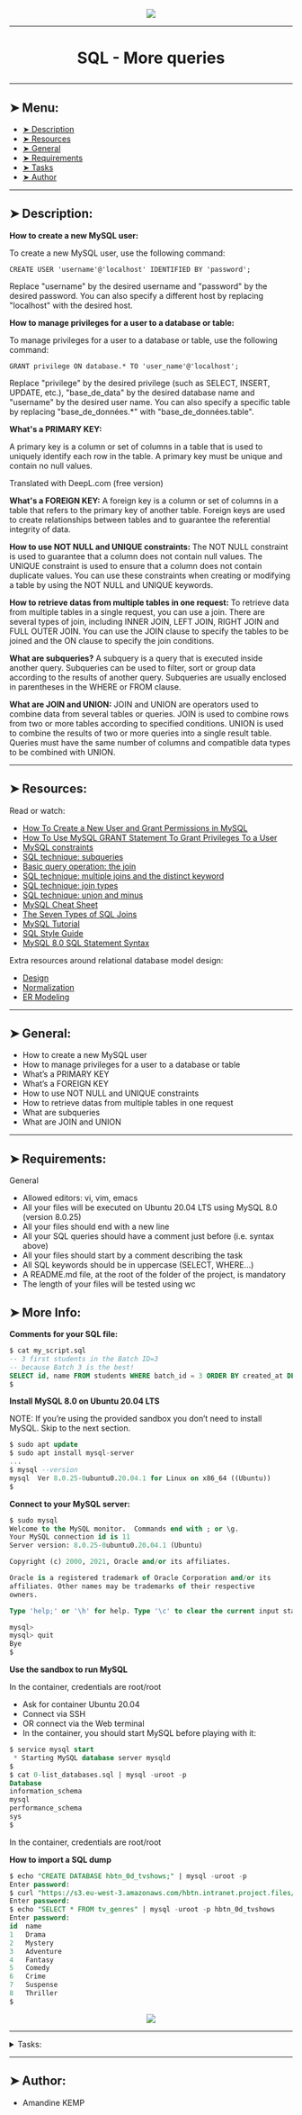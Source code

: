 <p align="center">
    <img [SQL - More queries] src="https://media.geeksforgeeks.org/wp-content/cdn-uploads/20230128155315/10-Most-Used-SQL-Queries-For-Developers.png">
</p>

----------

# <p align="center">SQL - More queries</p>

----------

## ➤ Menu:

* [➤ Description](https://github.com/amandinekemp/holbertonschool-higher_level_programming/tree/main/SQL_more_queries#-description)
* [➤ Resources](https://github.com/amandinekemp/holbertonschool-higher_level_programming/tree/main/SQL_more_queries#-resources)
* [➤ General](https://github.com/amandinekemp/holbertonschool-higher_level_programming/tree/main/SQL_more_queries#-general)
* [➤ Requirements](https://github.com/amandinekemp/holbertonschool-higher_level_programming/tree/main/SQL_more_queries#-requirements)
* [➤ Tasks](https://github.com/amandinekemp/holbertonschool-higher_level_programming/tree/main/SQL_more_queries#-author)
* [➤ Author](https://github.com/amandinekemp/holbertonschool-higher_level_programming/tree/main/SQL_more_queries#-author)

----------

## ➤ Description:

**How to create a new MySQL user:**

To create a new MySQL user, use the following command:
```
CREATE USER 'username'@'localhost' IDENTIFIED BY 'password';
```
Replace "username" by the desired username and "password" by the desired password. You can also specify a different host by replacing "localhost" with the desired host.

**How to manage privileges for a user to a database or table:**

To manage privileges for a user to a database or table, use the following command:
```
GRANT privilege ON database.* TO 'user_name'@'localhost';
```
Replace "privilege" by the desired privilege (such as SELECT, INSERT, UPDATE, etc.), "base_de_data" by the desired database name and "username" by the desired user name. You can also specify a specific table by replacing "base_de\_données.\*" with "base_de\_données.table".

**What's a PRIMARY KEY:**

A primary key is a column or set of columns in a table that is used to uniquely identify each row in the table. A primary key must be unique and contain no null values.

Translated with DeepL.com (free version)

**What's a FOREIGN KEY:**
A foreign key is a column or set of columns in a table that refers to the primary key of another table. Foreign keys are used to create relationships between tables and to guarantee the referential integrity of data.

**How to use NOT NULL and UNIQUE constraints:**
The NOT NULL constraint is used to guarantee that a column does not contain null values. The UNIQUE constraint is used to ensure that a column does not contain duplicate values. You can use these constraints when creating or modifying a table by using the NOT NULL and UNIQUE keywords.

**How to retrieve datas from multiple tables in one request:**
To retrieve data from multiple tables in a single request, you can use a join. There are several types of join, including INNER JOIN, LEFT JOIN, RIGHT JOIN and FULL OUTER JOIN. You can use the JOIN clause to specify the tables to be joined and the ON clause to specify the join conditions.

**What are subqueries?**
A subquery is a query that is executed inside another query. Subqueries can be used to filter, sort or group data according to the results of another query. Subqueries are usually enclosed in parentheses in the WHERE or FROM clause.

**What are JOIN and UNION:**
JOIN and UNION are operators used to combine data from several tables or queries. JOIN is used to combine rows from two or more tables according to specified conditions. UNION is used to combine the results of two or more queries into a single result table. Queries must have the same number of columns and compatible data types to be combined with UNION.

----------

## ➤ Resources:

Read or watch:

* [How To Create a New User and Grant Permissions in MySQL](https://intranet.hbtn.io/rltoken/1tuxYhEv__bmrwkAicbjpA)
* [How To Use MySQL GRANT Statement To Grant Privileges To a User](https://intranet.hbtn.io/rltoken/km4VxJIBhjKVfiWEBETk-w)
* [MySQL constraints](https://intranet.hbtn.io/rltoken/AHI2a6vFyr8h4LeI6xK96w)
* [SQL technique: subqueries](https://intranet.hbtn.io/rltoken/UvrRJYwhKKL-WcqdfR4ZTg)
* [Basic query operation: the join](https://intranet.hbtn.io/rltoken/vZviDvoYzQSi5asDz-ZsqA)
* [SQL technique: multiple joins and the distinct keyword](https://intranet.hbtn.io/rltoken/vjcpTEMrRJUOXIWBdzzlMg)
* [SQL technique: join types](https://intranet.hbtn.io/rltoken/s0sG5NqFN4nw4-k0KJNBbg)
* [SQL technique: union and minus](https://intranet.hbtn.io/rltoken/tv7XqDq1naSlqSz042VBjA)
* [MySQL Cheat Sheet](https://intranet.hbtn.io/rltoken/g8QlxhHt2_WHdIXE-2oYYw)
* [The Seven Types of SQL Joins](https://intranet.hbtn.io/rltoken/o6faV44f8S34zW3FiO5Mgg)
* [MySQL Tutorial](https://intranet.hbtn.io/rltoken/T3VjE1yBfwJcd1hDD4tItw)
* [SQL Style Guide](https://intranet.hbtn.io/rltoken/0NaQZjOUvQuWy0xGPhTkVw)
* [MySQL 8.0 SQL Statement Syntax](https://intranet.hbtn.io/rltoken/R5KAnzO4iwYo2LgD3eKL8A)

Extra resources around relational database model design:

* [Design](https://intranet.hbtn.io/rltoken/A81_Vk2TV-f_f5wG0HK6Zw)
* [Normalization](https://intranet.hbtn.io/rltoken/cwgE_DVy7l3ap6lCVJsPZQ)
* [ER Modeling](https://intranet.hbtn.io/rltoken/1JFNpSloiEAI7aLW2rnyKw)

----------

## ➤ General:

* How to create a new MySQL user
* How to manage privileges for a user to a database or table
* What’s a PRIMARY KEY
* What’s a FOREIGN KEY
* How to use NOT NULL and UNIQUE constraints
* How to retrieve datas from multiple tables in one request
* What are subqueries
* What are JOIN and UNION

----------

## ➤ Requirements:

General

* Allowed editors: vi, vim, emacs
* All your files will be executed on Ubuntu 20.04 LTS using MySQL 8.0 (version 8.0.25)
* All your files should end with a new line
* All your SQL queries should have a comment just before (i.e. syntax above)
* All your files should start by a comment describing the task
* All SQL keywords should be in uppercase (SELECT, WHERE…)
* A README.md file, at the root of the folder of the project, is mandatory
* The length of your files will be tested using wc

## ➤ More Info:

**Comments for your SQL file:**

```sql
$ cat my_script.sql
-- 3 first students in the Batch ID=3
-- because Batch 3 is the best!
SELECT id, name FROM students WHERE batch_id = 3 ORDER BY created_at DESC LIMIT 3;
$
```

**Install MySQL 8.0 on Ubuntu 20.04 LTS**

NOTE: If you’re using the provided sandbox you don’t need to install MySQL. Skip to the next section.

```sql
$ sudo apt update
$ sudo apt install mysql-server
...
$ mysql --version
mysql  Ver 8.0.25-0ubuntu0.20.04.1 for Linux on x86_64 ((Ubuntu))
$
```

**Connect to your MySQL server:**

```sql
$ sudo mysql
Welcome to the MySQL monitor.  Commands end with ; or \g.
Your MySQL connection id is 11
Server version: 8.0.25-0ubuntu0.20.04.1 (Ubuntu)

Copyright (c) 2000, 2021, Oracle and/or its affiliates.

Oracle is a registered trademark of Oracle Corporation and/or its
affiliates. Other names may be trademarks of their respective
owners.

Type 'help;' or '\h' for help. Type '\c' to clear the current input statement.

mysql>
mysql> quit
Bye
$
```

**Use the sandbox to run MySQL**

In the container, credentials are root/root

* Ask for container Ubuntu 20.04
* Connect via SSH
* OR connect via the Web terminal
* In the container, you should start MySQL before playing with it:

```sql
$ service mysql start                                                   
 * Starting MySQL database server mysqld 
$
$ cat 0-list_databases.sql | mysql -uroot -p                               
Database                                                                                   
information_schema                                                                         
mysql                                                                                      
performance_schema                                                                         
sys                      
$
```

In the container, credentials are root/root

**How to import a SQL dump**

```sql
$ echo "CREATE DATABASE hbtn_0d_tvshows;" | mysql -uroot -p
Enter password: 
$ curl "https://s3.eu-west-3.amazonaws.com/hbtn.intranet.project.files/holbertonschool-higher-level_programming+/274/hbtn_0d_tvshows.sql" -s | mysql -uroot -p hbtn_0d_tvshows
Enter password: 
$ echo "SELECT * FROM tv_genres" | mysql -uroot -p hbtn_0d_tvshows
Enter password: 
id  name
1   Drama
2   Mystery
3   Adventure
4   Fantasy
5   Comedy
6   Crime
7   Suspense
8   Thriller
$
```
<p align="center">
    <img [Cheatsheet - SQL joins] src="https://github.com/amandinekemp/holbertonschool-higher_level_programming/blob/main/SQL_more_queries/bc2575fee3303b731031.png">
</p>

----------

<details>
<summary>Tasks:</summary>

### 0. 0. My privileges!

Write a script that lists all privileges of the MySQL users user_0d_1 and user_0d_2 on your server (in localhost).

```sql
guillaume@ubuntu:~/$ cat 0-privileges.sql | mysql -hlocalhost -uroot -p
Enter password: 
ERROR 1141 (42000) at line 3: There is no such grant defined for user 'user_0d_1' on host 'localhost'
guillaume@ubuntu:~/$ 
guillaume@ubuntu:~/$ echo "CREATE USER 'user_0d_1'@'localhost';" |  mysql -hlocalhost -uroot -p
Enter password: 
guillaume@ubuntu:~/$ echo "GRANT ALL PRIVILEGES ON *.* TO 'user_0d_1'@'localhost';" |  mysql -hlocalhost -uroot -p
Enter password: 
guillaume@ubuntu:~/$ cat 0-privileges.sql | mysql -hlocalhost -uroot -p
Enter password: 
Grants for user_0d_1@localhost                                                                                                
GRANT SELECT, INSERT, UPDA..., DROP ROLE ON *.* TO `user_0d_1`@`localhost`                                                                                                                             
GRANT APPLICATION_PASSWORD_ADMIN,AUDIT...,XA_RECOVER_ADMIN ON *.* TO `user_0d_1`@`localhost`                                        
ERROR 1141 (42000) at line 4: There is no such grant defined for user 'user_0d_2' on host 'localhost'              
guillaume@ubuntu:~/$
```

Repo:

* GitHub repository: holbertonschool-higher_level_programming
* Directory: SQL_more_queries
* File: 0-privileges.sql
  
### 1. Root user

Write a script that creates the MySQL server user user_0d_1.

* user_0d_1 should have all privileges on your MySQL server
* The user_0d_1 password should be set to user_0d_1_pwd
* If the user user_0d_1 already exists, your script should not fail

```sql
guillaume@ubuntu:~/$ cat 1-create_user.sql | mysql -hlocalhost -uroot -p
Enter password: 
guillaume@ubuntu:~/$ cat 0-privileges.sql | mysql -hlocalhost -uroot -p
Enter password: 
Grants for user_0d_1@localhost                                                                                                
GRANT SELECT, INSERT..., DROP ROLE ON *.* TO `user_0d_1`@`localhost`                                                                                                                             
GRANT APPLICATION_PASSWORD_ADMIN,...,XA_RECOVER_ADMIN ON *.* TO `user_0d_1`@`localhost`                                        
ERROR 1141 (42000) at line 4: There is no such grant defined for user 'user_0d_2' on host 'localhost'
guillaume@ubuntu:~/$
```

Repo:

* GitHub repository: holbertonschool-higher_level_programming
* Directory: SQL_more_queries
* File: 1-create_user.sql
  
### 2. Read user

Write a script that creates the database hbtn_0d_2 and the user user_0d_2.

* user_0d_2 should have only SELECT privilege in the database hbtn_0d_2
* The user_0d_2 password should be set to user_0d_2_pwd
* If the database hbtn_0d_2 already exists, your script should not fail
* If the user user_0d_2 already exists, your script should not fail

```sql
guillaume@ubuntu:~/$ cat 2-create_read_user.sql | mysql -hlocalhost -uroot -p
Enter password: 
guillaume@ubuntu:~/$ cat 0-privileges.sql | mysql -hlocalhost -uroot -p
Enter password: 
Grants for user_0d_1@localhost                                                                                                
GRANT SELECT, ..., DROP ROLE ON *.* TO `user_0d_1`@`localhost`                                                                                                                             
GRANT APPLICATION_PASSWORD_ADMIN,...,XA_RECOVER_ADMIN ON *.* TO `user_0d_1`@`localhost`                                        
Grants for user_0d_2@localhost                                                                                                
GRANT USAGE ON *.* TO `user_0d_2`@`localhost`                                                                                 
GRANT SELECT ON `hbtn_0d_2`.* TO `user_0d_2`@`localhost`  
guillaume@ubuntu:~/$
```

Repo:

* GitHub repository: holbertonschool-higher_level_programming
* Directory: SQL_more_queries
* File: 2-create_read_user.sql
  
### 3. Always a name

Write a script that creates the table force_name on your MySQL server.

* force_name description:
  * id INT
  * name VARCHAR(256) can’t be null
* The database name will be passed as an argument of the mysql command
* If the table force_name already exists, your script should not fail

```sql
guillaume@ubuntu:~/$ cat 3-force_name.sql | mysql -hlocalhost -uroot -p hbtn_0d_2
Enter password: 
guillaume@ubuntu:~/$ echo 'INSERT INTO force_name (id, name) VALUES (89, "Best School");' | mysql -hlocalhost -uroot -p hbtn_0d_2
Enter password: 
guillaume@ubuntu:~/$ echo 'SELECT * FROM force_name;' | mysql -hlocalhost -uroot -p hbtn_0d_2
Enter password: 
id  name
89  Best School
guillaume@ubuntu:~/$ echo 'INSERT INTO force_name (id) VALUES (333);' | mysql -hlocalhost -uroot -p hbtn_0d_2
Enter password: 
ERROR 1364 (HY000) at line 1: Field 'name' doesn't have a default value
guillaume@ubuntu:~/$ echo 'SELECT * FROM force_name;' | mysql -hlocalhost -uroot -p hbtn_0d_2
Enter password: 
id  name
89  Best School
guillaume@ubuntu:~/$
```

Repo:

* GitHub repository: holbertonschool-higher_level_programming
* Directory: SQL_more_queries
* File: 3-force_name.sql
  
### 4. ID can't be null

Write a script that creates the table id_not_null on your MySQL server.

* id_not_null description:
  * id INT with the default value 1
  * name VARCHAR(256)
* The database name will be passed as an argument of the mysql command
* If the table id_not_null already exists, your script should not fail

```sql
guillaume@ubuntu:~/$ cat 4-never_empty.sql | mysql -hlocalhost -uroot -p hbtn_0d_2
Enter password: 
guillaume@ubuntu:~/$ echo 'INSERT INTO id_not_null (id, name) VALUES (89, "Best School");' | mysql -hlocalhost -uroot -p hbtn_0d_2
Enter password: 
guillaume@ubuntu:~/$ echo 'SELECT * FROM id_not_null;' | mysql -hlocalhost -uroot -p hbtn_0d_2
Enter password: 
id  name
89  Best School
guillaume@ubuntu:~/$ echo 'INSERT INTO id_not_null (name) VALUES ("Best");' | mysql -hlocalhost -uroot -p hbtn_0d_2
Enter password: 
guillaume@ubuntu:~/$ echo 'SELECT * FROM id_not_null;' | mysql -hlocalhost -uroot -p hbtn_0d_2
Enter password: 
id  name
89  Best School
1   Best
guillaume@ubuntu:~/$
```

Repo:

* GitHub repository: holbertonschool-higher_level_programming
* Directory: SQL_more_queries
* File: 4-never_empty.sql
  
### 5. Unique ID

Write a script that creates the table unique_id on your MySQL server.

* unique_id description:
  * id INT with the default value 1 and must be unique
  * name VARCHAR(256)
* The database name will be passed as an argument of the mysql command
* If the table unique_id already exists, your script should not fail

```sql
guillaume@ubuntu:~/$ cat 5-unique_id.sql | mysql -hlocalhost -uroot -p hbtn_0d_2
Enter password: 
guillaume@ubuntu:~/$ echo 'INSERT INTO unique_id (id, name) VALUES (89, "Best School");' | mysql -hlocalhost -uroot -p hbtn_0d_2
Enter password: 
guillaume@ubuntu:~/$ echo 'SELECT * FROM unique_id;' | mysql -hlocalhost -uroot -p hbtn_0d_2
Enter password: 
id  name
89  Best School
guillaume@ubuntu:~/$ echo 'INSERT INTO unique_id (id, name) VALUES (89, "Best");' | mysql -hlocalhost -uroot -p hbtn_0d_2
Enter password: 
ERROR 1062 (23000) at line 1: Duplicate entry '89' for key 'unique_id.id'
guillaume@ubuntu:~/$ echo 'SELECT * FROM unique_id;' | mysql -hlocalhost -uroot -p hbtn_0d_2
Enter password: 
id  name
89  Best School
guillaume@ubuntu:~/$
```

Repo:

* GitHub repository: holbertonschool-higher_level_programming
* Directory: SQL_more_queries
* File: 5-unique_id.sql
  
### 6. States table

Write a script that creates the database hbtn_0d_usa and the table states (in the database hbtn_0d_usa) on your MySQL server.

* states description:
  * id INT unique, auto generated, can’t be null and is a primary key
  * name VARCHAR(256) can’t be null
* If the database hbtn_0d_usa already exists, your script should not fail
* If the table states already exists, your script should not fail

```sql
guillaume@ubuntu:~/$ cat 6-states.sql | mysql -hlocalhost -uroot -p
Enter password: 
guillaume@ubuntu:~/$ echo 'INSERT INTO states (name) VALUES ("California"), ("Arizona"), ("Texas");' | mysql -hlocalhost -uroot -p hbtn_0d_usa
Enter password: 
guillaume@ubuntu:~/$ echo 'SELECT * FROM states;' | mysql -hlocalhost -uroot -p hbtn_0d_usa
Enter password: 
id  name
1   California
2   Arizona
3   Texas
guillaume@ubuntu:~/$
```

Repo:

* GitHub repository: holbertonschool-higher_level_programming
* Directory: SQL_more_queries
* File: 6-states.sql
  
### 7. Cities table

Write a script that creates the database hbtn_0d_usa and the table cities (in the database hbtn_0d_usa) on your MySQL server.

* cities description:
  * id INT unique, auto generated, can’t be null and is a primary key
  * state_id INT, can’t be null and must be a FOREIGN KEY that references to id of the states table
  * name VARCHAR(256) can’t be null
* If the database hbtn_0d_usa already exists, your script should not fail
* If the table cities already exists, your script should not fail

```sql
guillaume@ubuntu:~/$ cat 7-cities.sql | mysql -hlocalhost -uroot -p
Enter password: 
guillaume@ubuntu:~/$ echo 'INSERT INTO cities (state_id, name) VALUES (1, "San Francisco");' | mysql -hlocalhost -uroot -p hbtn_0d_usa
Enter password: 
guillaume@ubuntu:~/$ echo 'SELECT * FROM cities;' | mysql -hlocalhost -uroot -p hbtn_0d_usa
Enter password: 
id  state_id    name
1   1   San Francisco
guillaume@ubuntu:~/$ echo 'INSERT INTO cities (state_id, name) VALUES (10, "Paris");' | mysql -hlocalhost -uroot -p hbtn_0d_usa
Enter password: 
ERROR 1452 (23000) at line 1: Cannot add or update a child row: a foreign key constraint fails (`hbtn_0d_usa`.`cities`, CONSTRAINT `cities_ibfk_1` FOREIGN KEY (`state_id`) REFERENCES `states` (`id`))
guillaume@ubuntu:~/$ echo 'SELECT * FROM cities;' | mysql -hlocalhost -uroot -p hbtn_0d_usa
Enter password: 
id  state_id    name
1   1   San Francisco
guillaume@ubuntu:~/$
```

Repo:

* GitHub repository: holbertonschool-higher_level_programming
* Directory: SQL_more_queries
* File: 7-cities.sql
  
### 8. Cities of California

Write a script that lists all the cities of California that can be found in the database hbtn_0d_usa.

* The states table contains only one record where name = California (but the id can be different, as per the example)
* Results must be sorted in ascending order by cities.id
* You are not allowed to use the JOIN keyword
* The database name will be passed as an argument of the mysql command

```sql
guillaume@ubuntu:~/$ echo 'SELECT * FROM states;' | mysql -hlocalhost -uroot -p hbtn_0d_usa
Enter password: 
id  name
1   California
2   Arizona
3   Texas
4   Utah
guillaume@ubuntu:~/$ echo 'SELECT * FROM cities;' | mysql -hlocalhost -uroot -p hbtn_0d_usa
Enter password: 
id  state_id    name
1   1   San Francisco
2   1   San Jose
4   2   Page
6   3   Paris
7   3   Houston
8   3   Dallas
guillaume@ubuntu:~/$ cat 8-cities_of_california_subquery.sql | mysql -hlocalhost -uroot -p hbtn_0d_usa
Enter password: 
id  name
1   San Francisco
2   San Jose
guillaume@ubuntu:~/$
```

Repo:

* GitHub repository: holbertonschool-higher_level_programming
* Directory: SQL_more_queries
* File: 8-cities_of_california_subquery.sql
  
### 9. Cities by States

Write a script that lists all cities contained in the database hbtn_0d_usa.

* Each record should display: cities.id - cities.name - states.name
* Results must be sorted in ascending order by cities.id
* You can use only one SELECT statement
* The database name will be passed as an argument of the mysql command

```sql
guillaume@ubuntu:~/$ echo 'SELECT * FROM states;' | mysql -hlocalhost -uroot -p hbtn_0d_usa
Enter password: 
id  name
1   California
2   Arizona
3   Texas
4   Utah
guillaume@ubuntu:~/$ echo 'SELECT * FROM cities;' | mysql -hlocalhost -uroot -p hbtn_0d_usa
Enter password: 
id  state_id    name
1   1   San Francisco
2   1   San Jose
4   2   Page
6   3   Paris
7   3   Houston
8   3   Dallas
guillaume@ubuntu:~/$ cat 9-cities_by_state_join.sql | mysql -hlocalhost -uroot -p hbtn_0d_usa
Enter password: 
id  name    name
1   San Francisco   California
2   San Jose    California
4   Page    Arizona
6   Paris   Texas
7   Houston Texas
8   Dallas  Texas
guillaume@ubuntu:~/$
```

Repo:

* GitHub repository: holbertonschool-higher_level_programming
* Directory: SQL_more_queries
* File: 9-cities_by_state_join.sql
  
### 10. Genre ID by show

Import the database dump from hbtn_0d_tvshows to your MySQL server: download

Write a script that lists all shows contained in hbtn_0d_tvshows that have at least one genre linked.

* Each record should display: tv_shows.title - tv_show_genres.genre_id
* Results must be sorted in ascending order by tv_shows.title and tv_show_genres.genre_id
* You can use only one SELECT statement
* The database name will be passed as an argument of the mysql command

```sql
guillaume@ubuntu:~/$ cat 10-genre_id_by_show.sql | mysql -hlocalhost -uroot -p hbtn_0d_tvshows
Enter password: 
title   genre_id
Breaking Bad    1
Breaking Bad    6
Breaking Bad    7
Breaking Bad    8
Dexter  1
Dexter  2
Dexter  6
Dexter  7
Dexter  8
Game of Thrones 1
Game of Thrones 3
Game of Thrones 4
House   1
House   2
New Girl    5
Silicon Valley  5
The Big Bang Theory 5
The Last Man on Earth   1
The Last Man on Earth   5
guillaume@ubuntu:~/$
```

Repo:

* GitHub repository: holbertonschool-higher_level_programming
* Directory: SQL_more_queries
* File: 10-genre_id_by_show.sql
  
### 11. Genre ID for all shows

Import the database dump of hbtn_0d_tvshows to your MySQL server: download (same as 10-genre_id_by_show.sql)

Write a script that lists all shows contained in the database hbtn_0d_tvshows.

* Each record should display: tv_shows.title - tv_show_genres.genre_id
* Results must be sorted in ascending order by tv_shows.title and tv_show_genres.genre_id
* If a show doesn’t have a genre, display NULL
* You can use only one SELECT statement
* The database name will be passed as an argument of the mysql command

```sql
guillaume@ubuntu:~/$ cat 11-genre_id_all_shows.sql | mysql -hlocalhost -uroot -p hbtn_0d_tvshows
Enter password: 
title   genre_id
Better Call Saul    NULL
Breaking Bad    1
Breaking Bad    6
Breaking Bad    7
Breaking Bad    8
Dexter  1
Dexter  2
Dexter  6
Dexter  7
Dexter  8
Game of Thrones 1
Game of Thrones 3
Game of Thrones 4
Homeland    NULL
House   1
House   2
New Girl    5
Silicon Valley  5
The Big Bang Theory 5
The Last Man on Earth   1
The Last Man on Earth   5
guillaume@ubuntu:~/$
```

Repo:

* GitHub repository: holbertonschool-higher_level_programming
* Directory: SQL_more_queries
* File: 11-genre_id_all_shows.sql
  
### 12. No genre

Import the database dump from hbtn_0d_tvshows to your MySQL server: download (same as 11-genre_id_all_shows.sql)

Write a script that lists all shows contained in hbtn_0d_tvshows without a genre linked.

* Each record should display: tv_shows.title - tv_show_genres.genre_id
* Results must be sorted in ascending order by tv_shows.title and tv_show_genres.genre_id
* You can use only one SELECT statement
* The database name will be passed as an argument of the mysql command

```sql
guillaume@ubuntu:~/$ cat 12-no_genre.sql | mysql -hlocalhost -uroot -p hbtn_0d_tvshows
Enter password: 
title   genre_id
Better Call Saul    NULL
Homeland    NULL
guillaume@ubuntu:~/$
```

Repo:

* GitHub repository: holbertonschool-higher_level_programming
* Directory: SQL_more_queries
* File: 12-no_genre.sql
  
### 13. Number of shows by genre

Import the database dump from hbtn_0d_tvshows to your MySQL server: download (same as 12-no_genre.sql)

Write a script that lists all genres from hbtn_0d_tvshows and displays the number of shows linked to each.

* Each record should display: <TV Show genre> - <Number of shows linked to this genre>
* First column must be called genre
* Second column must be called number_of_shows
* Don’t display a genre that doesn’t have any shows linked
* Results must be sorted in descending order by the number of shows linked
* You can use only one SELECT statement
* The database name will be passed as an argument of the mysql command

```sql
guillaume@ubuntu:~/$ cat 13-count_shows_by_genre.sql | mysql -hlocalhost -uroot -p hbtn_0d_tvshows
Enter password: 
genre   number_of_shows
Drama   5
Comedy  4
Mystery 2
Crime   2
Suspense    2
Thriller    2
Adventure   1
Fantasy 1
guillaume@ubuntu:~/$
```

Repo:

* GitHub repository: holbertonschool-higher_level_programming
* Directory: SQL_more_queries
* File: 13-count_shows_by_genre.sql
  
### 14. My genres

Import the database dump from hbtn_0d_tvshows to your MySQL server: download (same as 13-count_shows_by_genre.sql)

Write a script that uses the hbtn_0d_tvshows database to lists all genres of the show Dexter.

* The tv_shows table contains only one record where title = Dexter (but the id can be different)
* Each record should display: tv_genres.name
* Results must be sorted in ascending order by the genre name
* You can use only one SELECT statement
* The database name will be passed as an argument of the mysql command

```sql
guillaume@ubuntu:~/$ cat 14-my_genres.sql | mysql -hlocalhost -uroot -p hbtn_0d_tvshows
Enter password: 
name
Crime
Drama
Mystery
Suspense
Thriller
guillaume@ubuntu:~/$
```

Repo:

* GitHub repository: holbertonschool-higher_level_programming
* Directory: SQL_more_queries
* File: 14-my_genres.sql
  
### 15. Only Comedy

Import the database dump from hbtn_0d_tvshows to your MySQL server: download (same as 14-my_genres.sql)

Write a script that lists all Comedy shows in the database hbtn_0d_tvshows.

* The tv_genres table contains only one record where name = Comedy (but the id can be different)
* Each record should display: tv_shows.title
* Results must be sorted in ascending order by the show title
* You can use only one SELECT statement
* The database name will be passed as an argument of the mysql command

```sql
guillaume@ubuntu:~/$ cat 15-comedy_only.sql | mysql -hlocalhost -uroot -p hbtn_0d_tvshows
Enter password: 
title
New Girl
Silicon Valley
The Big Bang Theory
The Last Man on Earth
guillaume@ubuntu:~/$
```

Repo:

* GitHub repository: holbertonschool-higher_level_programming
* Directory: SQL_more_queries
* File: 15-comedy_only.sql
  
### 16. List shows and genres

Import the database dump from hbtn_0d_tvshows to your MySQL server: download (same as 15-comedy_only.sql)

Write a script that lists all shows, and all genres linked to that show, from the database hbtn_0d_tvshows.

* If a show doesn’t have a genre, display NULL in the genre column
* Each record should display: tv_shows.title - tv_genres.name
* Results must be sorted in ascending order by the show title and genre name
* You can use only one SELECT statement
* The database name will be passed as an argument of the mysql command

```sql
guillaume@ubuntu:~/$ cat 16-shows_by_genre.sql | mysql -hlocalhost -uroot -p hbtn_0d_tvshows
Enter password: 
title   name
Better Call Saul    NULL
Breaking Bad    Crime
Breaking Bad    Drama
Breaking Bad    Suspense
Breaking Bad    Thriller
Dexter  Crime
Dexter  Drama
Dexter  Mystery
Dexter  Suspense
Dexter  Thriller
Game of Thrones Adventure
Game of Thrones Drama
Game of Thrones Fantasy
Homeland    NULL
House   Drama
House   Mystery
New Girl    Comedy
Silicon Valley  Comedy
The Big Bang Theory Comedy
The Last Man on Earth   Comedy
The Last Man on Earth   Drama
guillaume@ubuntu:~/$
```

Repo:

* GitHub repository: holbertonschool-higher_level_programming
* Directory: SQL_more_queries
* File: 16-shows_by_genre.sql

</details>

----------

## ➤ Author:

- Amandine KEMP